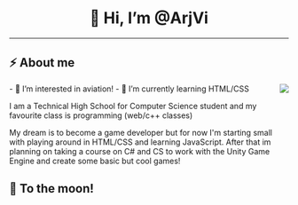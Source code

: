 <h1 align="center">👋 Hi, I’m @ArjVi</h1>

---
<h2>⚡️ About me </h2>
<img align="right" src="https://media1.giphy.com/media/13HgwGsXF0aiGY/giphy.gif" />
- 👀 I’m interested in aviation!
- 🌱 I’m currently learning HTML/CSS

I am a Technical High School for Computer Science student and my favourite class is programming (web/c++ classes)

My dream is to become a game developer but for now I'm starting small with playing around in HTML/CSS and learning JavaScript. After that im planning on taking a course on C# and CS to work with the Unity Game Engine and create some basic but cool games!

<h2>🚀 To the moon!</h2>

<!---
ArjVi/ArjVi is a ✨ special ✨ repository because its `README.md` (this file) appears on your GitHub profile.
You can click the Preview link to take a look at your changes.
--->
